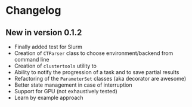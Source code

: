 Changelog
=========


New in version 0.1.2
--------------------
 - Finally added test for Slurm
 - Creation of `CTParser` class to choose environment/backend from command line
 - Creation of `clustertools` utility to
 - Ability to notify the progression of a task and to save partial results
 - Refactoring of the `ParameterSet` classes (aka decorator are awesome)
 - Better state management in case of interruption
 - Support for GPU (not exhaustively tested)
 - Learn by example approach